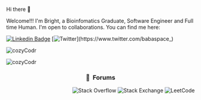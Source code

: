 Hi there 👋

Welcome!!! I'm Bright, a  Bioinfomatics Graduate, Software Engineer and Full time Human. I'm open to collaborations. You can find me here: 
</br>
<p>

[![Linkedin Badge](https://img.shields.io/badge/-bright-blue?style=for-the-badge&logo=Linkedin&logoColor=white&link=https://www.linkedin.com/in/bright-londa)](https://www.linkedin.com/in/bright-londa/)
[![Twitter](https://img.shields.io/badge/Babaspace-%231DA1F2.svg?style=for-the-badge&logo=Twitter&logoColor=white&link=https://www.twitter.com/babaspace_)](https://www.twitter.com/babaspace_)

</p>


<img align="center" src="https://github-readme-streak-stats.herokuapp.com/?user=cozyCodr&&theme=github_dark&hide_border=true&background=0D1117&stroke=58A6FF&ring=58A6FF&fire=DD5E31&currStreakNum=C3D1D9&currStreakLabel=1F6FEB&sideNums=C3D1D9&dates=E4E2E2&sideLabels=1F6FEB" alt="cozyCodr" />
<br/>

<p align="center">
<img align="left" src="https://github-readme-stats.vercel.app/api/top-langs/?username=cozyCodr&&theme=github_dark&hide_border=true&stroke=58A6FF&langs_count=8&layout=compact" alt="cozyCodr" />
</div>

<br>

<h3 align="center"> 🚀 &nbsp;Forums</h3>
<div align="right">

![Stack Overflow](https://img.shields.io/badge/-Stackoverflow-FE7A16?style=for-the-badge&logo=stack-overflow&logoColor=white)
![Stack Exchange](https://img.shields.io/badge/StackExchange-%23ffffff.svg?style=for-the-badge&logo=StackExchange&logoColor=white)
![LeetCode](https://img.shields.io/badge/LeetCode-000000?style=for-the-badge&logo=LeetCode&logoColor=#d16c06)

</div>

